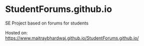 # StudentForums.github.io
SE Project based on forums for students

Hosted on:
https://www.maitraybhardwaj.github.io/StudentForums.github.io/

